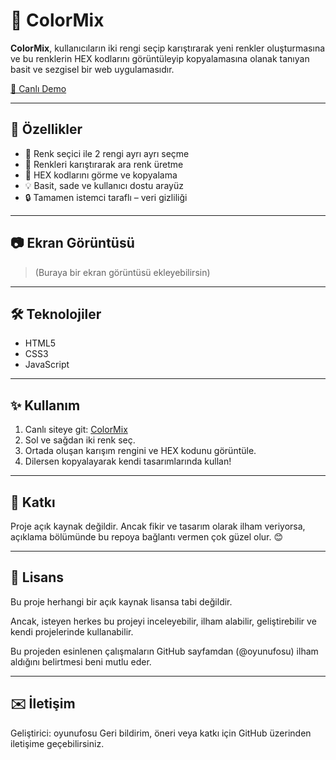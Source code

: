 # 🎨 ColorMix

**ColorMix**, kullanıcıların iki rengi seçip karıştırarak yeni renkler oluşturmasına ve bu renklerin HEX kodlarını görüntüleyip kopyalamasına olanak tanıyan basit ve sezgisel bir web uygulamasıdır.

[🔗 Canlı Demo](https://oyunufosu.github.io/ColorMix.github.io/)

---

## 🚀 Özellikler

- 🎨 Renk seçici ile 2 rengi ayrı ayrı seçme
- 🔁 Renkleri karıştırarak ara renk üretme
- 🔎 HEX kodlarını görme ve kopyalama
- 💡 Basit, sade ve kullanıcı dostu arayüz
- 🔒 Tamamen istemci taraflı – veri gizliliği

---

## 📷 Ekran Görüntüsü

> (Buraya bir ekran görüntüsü ekleyebilirsin)

---

## 🛠️ Teknolojiler

- HTML5  
- CSS3  
- JavaScript

---

## ✨ Kullanım

1. Canlı siteye git: [ColorMix](https://x3eeX6-q.github.io/ColorMix.github.io/)
2. Sol ve sağdan iki renk seç.
3. Ortada oluşan karışım rengini ve HEX kodunu görüntüle.
4. Dilersen kopyalayarak kendi tasarımlarında kullan!

---

## 🤝 Katkı

Proje açık kaynak değildir. Ancak fikir ve tasarım olarak ilham veriyorsa, açıklama bölümünde bu repoya bağlantı vermen çok güzel olur. 😊

---

## 📄 Lisans

Bu proje herhangi bir açık kaynak lisansa tabi değildir.

Ancak, isteyen herkes bu projeyi inceleyebilir, ilham alabilir, geliştirebilir ve kendi projelerinde kullanabilir.

Bu projeden esinlenen çalışmaların GitHub sayfamdan (@oyunufosu) ilham aldığını belirtmesi beni mutlu eder.

---

## ✉️ İletişim

Geliştirici: oyunufosu
Geri bildirim, öneri veya katkı için GitHub üzerinden iletişime geçebilirsiniz.
